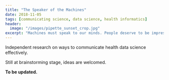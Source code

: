 ```yaml
---
title: "The Speaker of the Machines"
date: 2018-11-05
tags: [communicating science, data science, health informatics]
header:
  image: "/images/pipette_sunset_crop.jpg"
excerpt: "Machines must speak to our minds. People deserve to be impressed."
---
```

Independent research on ways to communicate health data science effectively.

Still at brainstorming stage, ideas are welcomed.

**To be updated.**
